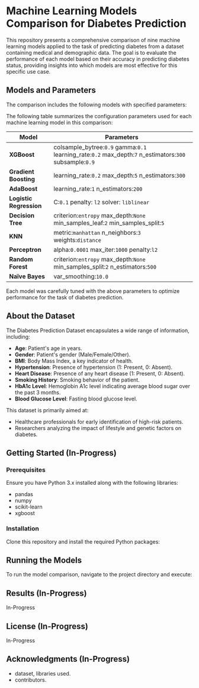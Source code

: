 # Machine Learning Models Comparison for Diabetes Prediction

This repository presents a comprehensive comparison of nine machine learning models applied to the task of predicting diabetes from a dataset containing medical and demographic data. The goal is to evaluate the performance of each model based on their accuracy in predicting diabetes status, providing insights into which models are most effective for this specific use case.

## Models and Parameters

The comparison includes the following models with specified parameters:

The following table summarizes the configuration parameters used for each machine learning model in this comparison:

| Model                         | Parameters                                                                                                           |
| ----------------------------- | -------------------------------------------------------------------------------------------------------------------- |
| **XGBoost**             | colsample_bytree:`0.9` gamma:`0.1` learning_rate:`0.2` max_depth:`7` n_estimators:`300` subsample:`0.9` |
| **Gradient Boosting**   | learning_rate:`0.2` max_depth:`5` n_estimators:`300`                                                       |
| **AdaBoost**            | learning_rate:`1` n_estimators:`200`                                                                           |
| **Logistic Regression** | C:`0.1` penalty: `l2` solver: `liblinear`                                                                   |
| **Decision Tree**       | criterion:`entropy` max_depth:`None` min_samples_leaf:`2` min_samples_split:`5`                        |
| **KNN**                 | metric:`manhattan` n_neighbors:`3` weights:`distance`                                                       |
| **Perceptron**          | alpha:`0.0001` max_iter:`1000` penalty:`l2`                                                                |
| **Random Forest**       | criterion:`entropy` max_depth:`None` min_samples_split:`2` n_estimators:`500`                          |
| **Naïve Bayes**        | var_smoothing:`10.0`                                                                                               |

Each model was carefully tuned with the above parameters to optimize performance for the task of diabetes prediction.

## About the Dataset

The Diabetes Prediction Dataset encapsulates a wide range of information, including:

- **Age**: Patient's age in years.
- **Gender**: Patient's gender (Male/Female/Other).
- **BMI**: Body Mass Index, a key indicator of health.
- **Hypertension**: Presence of hypertension (1: Present, 0: Absent).
- **Heart Disease**: Presence of any heart disease (1: Present, 0: Absent).
- **Smoking History**: Smoking behavior of the patient.
- **HbA1c Level**: Hemoglobin A1c level indicating average blood sugar over the past 3 months.
- **Blood Glucose Level**: Fasting blood glucose level.

This dataset is primarily aimed at:

- Healthcare professionals for early identification of high-risk patients.
- Researchers analyzing the impact of lifestyle and genetic factors on diabetes.


## Getting Started (In-Progress)

### Prerequisites

Ensure you have Python 3.x installed along with the following libraries:

* pandas
* numpy
* scikit-learn
* xgboost

### Installation

Clone this repository and install the required Python packages:



## Running the Models

To run the model comparison, navigate to the project directory and execute:


## Results (In-Progress)

In-Progress

## License (In-Progress)

In-Progress

## Acknowledgments (In-Progress)

* dataset, libraries used.
* contributors.
